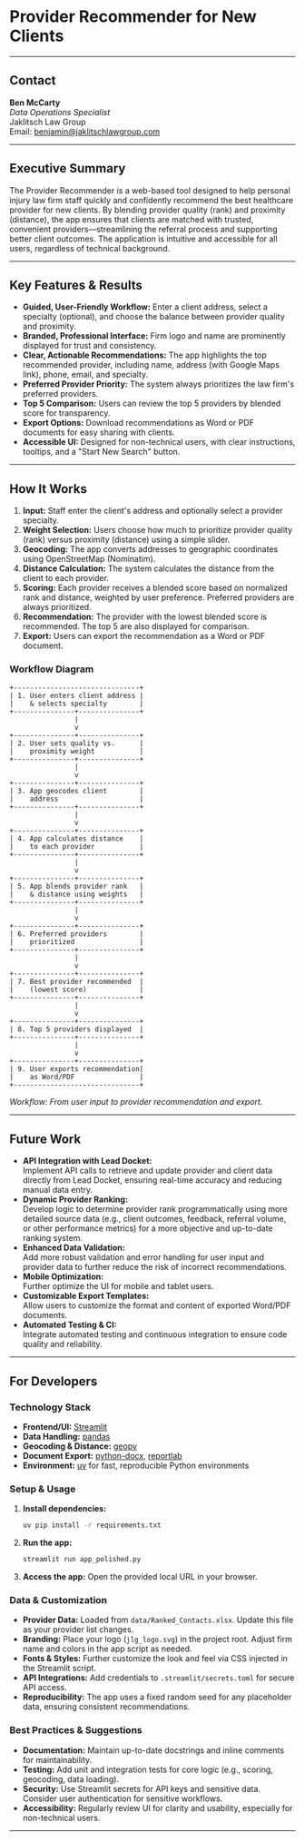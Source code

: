 # Provider Recommender for New Clients

---

## Contact
**Ben McCarty**  
*Data Operations Specialist*  
Jaklitsch Law Group  
Email: [benjamin@jaklitschlawgroup.com](mailto:benjamin@jaklitschlawgroup.com)

---

## Executive Summary
The Provider Recommender is a web-based tool designed to help personal injury law firm staff quickly and confidently recommend the best healthcare provider for new clients. By blending provider quality (rank) and proximity (distance), the app ensures that clients are matched with trusted, convenient providers—streamlining the referral process and supporting better client outcomes. The application is intuitive and accessible for all users, regardless of technical background.

---

## Key Features & Results
- **Guided, User-Friendly Workflow:** Enter a client address, select a specialty (optional), and choose the balance between provider quality and proximity.
- **Branded, Professional Interface:** Firm logo and name are prominently displayed for trust and consistency.
- **Clear, Actionable Recommendations:** The app highlights the top recommended provider, including name, address (with Google Maps link), phone, email, and specialty.
- **Preferred Provider Priority:** The system always prioritizes the law firm's preferred providers.
- **Top 5 Comparison:** Users can review the top 5 providers by blended score for transparency.
- **Export Options:** Download recommendations as Word or PDF documents for easy sharing with clients.
- **Accessible UI:** Designed for non-technical users, with clear instructions, tooltips, and a "Start New Search" button.

---

## How It Works
1. **Input:** Staff enter the client's address and optionally select a provider specialty.
2. **Weight Selection:** Users choose how much to prioritize provider quality (rank) versus proximity (distance) using a simple slider.
3. **Geocoding:** The app converts addresses to geographic coordinates using OpenStreetMap (Nominatim).
4. **Distance Calculation:** The system calculates the distance from the client to each provider.
5. **Scoring:** Each provider receives a blended score based on normalized rank and distance, weighted by user preference. Preferred providers are always prioritized.
6. **Recommendation:** The provider with the lowest blended score is recommended. The top 5 are also displayed for comparison.
7. **Export:** Users can export the recommendation as a Word or PDF document.

### Workflow Diagram

```
+-------------------------------+
| 1. User enters client address |
|    & selects specialty        |
+---------------+---------------+
                |
                v
+---------------+---------------+
| 2. User sets quality vs.      |
|    proximity weight           |
+---------------+---------------+
                |
                v
+---------------+---------------+
| 3. App geocodes client        |
|    address                    |
+---------------+---------------+
                |
                v
+---------------+---------------+
| 4. App calculates distance    |
|    to each provider           |
+---------------+---------------+
                |
                v
+---------------+---------------+
| 5. App blends provider rank   |
|    & distance using weights   |
+---------------+---------------+
                |
                v
+---------------+---------------+
| 6. Preferred providers        |
|    prioritized                |
+---------------+---------------+
                |
                v
+---------------+---------------+
| 7. Best provider recommended  |
|    (lowest score)             |
+---------------+---------------+
                |
                v
+---------------+---------------+
| 8. Top 5 providers displayed  |
+---------------+---------------+
                |
                v
+---------------+---------------+
| 9. User exports recommendation|
|    as Word/PDF                |
+-------------------------------+
```

*Workflow: From user input to provider recommendation and export.*

---

## Future Work
- **API Integration with Lead Docket:**  
  Implement API calls to retrieve and update provider and client data directly from Lead Docket, ensuring real-time accuracy and reducing manual data entry.
- **Dynamic Provider Ranking:**  
  Develop logic to determine provider rank programmatically using more detailed source data (e.g., client outcomes, feedback, referral volume, or other performance metrics) for a more objective and up-to-date ranking system.
- **Enhanced Data Validation:**  
  Add more robust validation and error handling for user input and provider data to further reduce the risk of incorrect recommendations.
- **Mobile Optimization:**  
  Further optimize the UI for mobile and tablet users.
- **Customizable Export Templates:**  
  Allow users to customize the format and content of exported Word/PDF documents.
- **Automated Testing & CI:**  
  Integrate automated testing and continuous integration to ensure code quality and reliability.

---

## For Developers
### Technology Stack
- **Frontend/UI:** [Streamlit](https://streamlit.io/)
- **Data Handling:** [pandas](https://pandas.pydata.org/)
- **Geocoding & Distance:** [geopy](https://geopy.readthedocs.io/)
- **Document Export:** [python-docx](https://python-docx.readthedocs.io/), [reportlab](https://www.reportlab.com/)
- **Environment:** [uv](https://github.com/astral-sh/uv) for fast, reproducible Python environments

### Setup & Usage
1. **Install dependencies:**
   ```bash
   uv pip install -r requirements.txt
   ```
2. **Run the app:**
   ```bash
   streamlit run app_polished.py
   ```
3. **Access the app:**
   Open the provided local URL in your browser.

### Data & Customization
- **Provider Data:** Loaded from `data/Ranked_Contacts.xlsx`. Update this file as your provider list changes.
- **Branding:** Place your logo (`jlg_logo.svg`) in the project root. Adjust firm name and colors in the app script as needed.
- **Fonts & Styles:** Further customize the look and feel via CSS injected in the Streamlit script.
- **API Integrations:** Add credentials to `.streamlit/secrets.toml` for secure API access.
- **Reproducibility:** The app uses a fixed random seed for any placeholder data, ensuring consistent recommendations.

### Best Practices & Suggestions
- **Documentation:** Maintain up-to-date docstrings and inline comments for maintainability.
- **Testing:** Add unit and integration tests for core logic (e.g., scoring, geocoding, data loading).
- **Security:** Use Streamlit secrets for API keys and sensitive data. Consider user authentication for sensitive workflows.
- **Accessibility:** Regularly review UI for clarity and usability, especially for non-technical users.

---